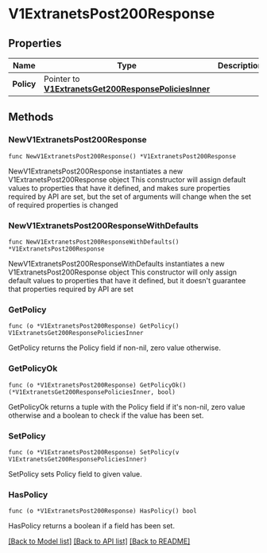# V1ExtranetsPost200Response

## Properties

Name | Type | Description | Notes
------------ | ------------- | ------------- | -------------
**Policy** | Pointer to [**V1ExtranetsGet200ResponsePoliciesInner**](V1ExtranetsGet200ResponsePoliciesInner.md) |  | [optional] 

## Methods

### NewV1ExtranetsPost200Response

`func NewV1ExtranetsPost200Response() *V1ExtranetsPost200Response`

NewV1ExtranetsPost200Response instantiates a new V1ExtranetsPost200Response object
This constructor will assign default values to properties that have it defined,
and makes sure properties required by API are set, but the set of arguments
will change when the set of required properties is changed

### NewV1ExtranetsPost200ResponseWithDefaults

`func NewV1ExtranetsPost200ResponseWithDefaults() *V1ExtranetsPost200Response`

NewV1ExtranetsPost200ResponseWithDefaults instantiates a new V1ExtranetsPost200Response object
This constructor will only assign default values to properties that have it defined,
but it doesn't guarantee that properties required by API are set

### GetPolicy

`func (o *V1ExtranetsPost200Response) GetPolicy() V1ExtranetsGet200ResponsePoliciesInner`

GetPolicy returns the Policy field if non-nil, zero value otherwise.

### GetPolicyOk

`func (o *V1ExtranetsPost200Response) GetPolicyOk() (*V1ExtranetsGet200ResponsePoliciesInner, bool)`

GetPolicyOk returns a tuple with the Policy field if it's non-nil, zero value otherwise
and a boolean to check if the value has been set.

### SetPolicy

`func (o *V1ExtranetsPost200Response) SetPolicy(v V1ExtranetsGet200ResponsePoliciesInner)`

SetPolicy sets Policy field to given value.

### HasPolicy

`func (o *V1ExtranetsPost200Response) HasPolicy() bool`

HasPolicy returns a boolean if a field has been set.


[[Back to Model list]](../README.md#documentation-for-models) [[Back to API list]](../README.md#documentation-for-api-endpoints) [[Back to README]](../README.md)


